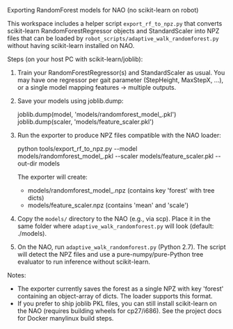 Exporting RandomForest models for NAO (no scikit-learn on robot)

This workspace includes a helper script `export_rf_to_npz.py` that converts
scikit-learn RandomForestRegressor objects and StandardScaler into NPZ files
that can be loaded by `robot_scripts/adaptive_walk_randomforest.py` without
having scikit-learn installed on NAO.

Steps (on your host PC with scikit-learn/joblib):

1. Train your RandomForestRegressor(s) and StandardScaler as usual. You may
   have one regressor per gait parameter (StepHeight, MaxStepX, ...), or a
   single model mapping features -> multiple outputs.

2. Save your models using joblib.dump:

   joblib.dump(model, 'models/randomforest_model_<param>.pkl')
   joblib.dump(scaler, 'models/feature_scaler.pkl')

3. Run the exporter to produce NPZ files compatible with the NAO loader:

   python tools/export_rf_to_npz.py --model models/randomforest_model_<param>.pkl --scaler models/feature_scaler.pkl --out-dir models

   The exporter will create:
     - models/randomforest_model_<param>.npz  (contains key 'forest' with tree dicts)
     - models/feature_scaler.npz              (contains 'mean' and 'scale')

4. Copy the `models/` directory to the NAO (e.g., via scp). Place it in the
   same folder where `adaptive_walk_randomforest.py` will look (default: ./models).

5. On the NAO, run `adaptive_walk_randomforest.py` (Python 2.7). The script will
   detect the NPZ files and use a pure-numpy/pure-Python tree evaluator to run
   inference without scikit-learn.

Notes:
- The exporter currently saves the forest as a single NPZ with key 'forest'
  containing an object-array of dicts. The loader supports this format.
- If you prefer to ship joblib PKL files, you can still install scikit-learn
  on the NAO (requires building wheels for cp27/i686). See the project docs
  for Docker manylinux build steps.
